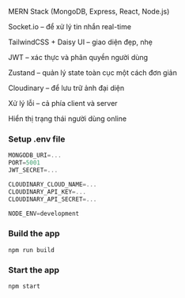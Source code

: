 
MERN Stack (MongoDB, Express, React, Node.js)

Socket.io – để xử lý tin nhắn real-time

TailwindCSS + Daisy UI – giao diện đẹp, nhẹ

JWT – xác thực và phân quyền người dùng

Zustand – quản lý state toàn cục một cách đơn giản

Cloudinary – để lưu trữ ảnh đại diện

Xử lý lỗi – cả phía client và server

Hiển thị trạng thái người dùng online

### Setup .env file

```js
MONGODB_URI=...
PORT=5001
JWT_SECRET=...

CLOUDINARY_CLOUD_NAME=...
CLOUDINARY_API_KEY=...
CLOUDINARY_API_SECRET=...

NODE_ENV=development
```

### Build the app

```shell
npm run build
```

### Start the app

```shell
npm start
```
